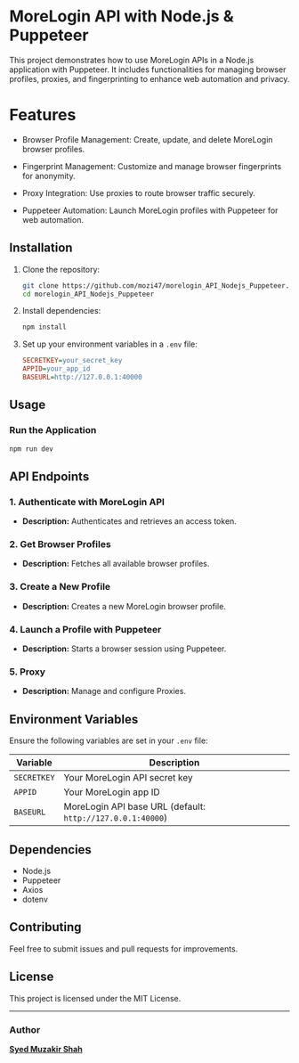 # MoreLogin API with Node.js & Puppeteer

This project demonstrates how to use MoreLogin APIs in a Node.js application with Puppeteer. It includes functionalities for managing browser profiles, proxies, and fingerprinting to enhance web automation and privacy.

# Features

* Browser Profile Management: Create, update, and delete MoreLogin browser profiles.

* Fingerprint Management: Customize and manage browser fingerprints for anonymity.

* Proxy Integration: Use proxies to route browser traffic securely.

* Puppeteer Automation: Launch MoreLogin profiles with Puppeteer for web automation.

## Installation

1. Clone the repository:
   ```sh
   git clone https://github.com/mozi47/morelogin_API_Nodejs_Puppeteer.git
   cd morelogin_API_Nodejs_Puppeteer
   ```
2. Install dependencies:
   ```sh
   npm install
   ```
3. Set up your environment variables in a `.env` file:
   ```ini
   SECRETKEY=your_secret_key
   APPID=your_app_id
   BASEURL=http://127.0.0.1:40000
   ```

## Usage

### Run the Application
```sh
npm run dev
```

## API Endpoints

### 1. **Authenticate with MoreLogin API**
   - **Description:** Authenticates and retrieves an access token.
   
### 2. **Get Browser Profiles**
   - **Description:** Fetches all available browser profiles.
   
### 3. **Create a New Profile**
   - **Description:** Creates a new MoreLogin browser profile.

### 4. **Launch a Profile with Puppeteer**
   - **Description:** Starts a browser session using Puppeteer.

### 5. **Proxy**
   - **Description:** Manage and configure Proxies.

## Environment Variables
Ensure the following variables are set in your `.env` file:

| Variable   | Description |
|------------|-------------|
| `SECRETKEY` | Your MoreLogin API secret key |
| `APPID` | Your MoreLogin app ID |
| `BASEURL` | MoreLogin API base URL (default: `http://127.0.0.1:40000`) |

## Dependencies
- Node.js
- Puppeteer
- Axios
- dotenv

## Contributing
Feel free to submit issues and pull requests for improvements.

## License
This project is licensed under the MIT License.

---
### Author
**[Syed Muzakir Shah](https://github.com/mozi47)**


